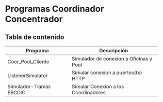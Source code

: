 # Programas Coordinador Concentrador
## Tabla de contenido
| Programa  | Descripción |
| ------------- | ------------- |
| Coor_Pool_Cliente  | Simulador de conexion a Oficinas y Pool  |
| ListenerSimulator  | Simular conexion a puertos(tx) HTTP  |
| Simulador-Tramas EBCDIC  | Simular Conexion a los Coordinadores |
